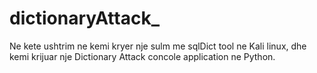 # dictionaryAttack_
Ne kete ushtrim ne kemi kryer nje sulm me sqlDict tool ne Kali linux, dhe kemi krijuar nje Dictionary Attack concole application ne Python.

